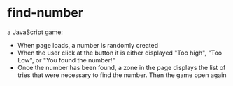 # find-number

a JavaScript game:

- When page loads, a number is randomly created
- When the user click at the button it is either displayed "Too high", "Too Low", or "You
found the number!"
- Once the number has been found, a zone in the page displays the list of tries that
were necessary to find the number. Then the game open again
